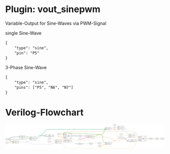 # Plugin: vout_sinepwm

Variable-Output for Sine-Waves via PWM-Signal

single Sine-Wave

```
{
    "type": "sine",
    "pin": "P5"
}
```

3-Phase Sine-Wave

```
{
    "type": "sine",
    "pins": ["P5", "N6", "N7"]
}
```

# Verilog-Flowchart
![graphviz](./vout_sinepwm.svg)

